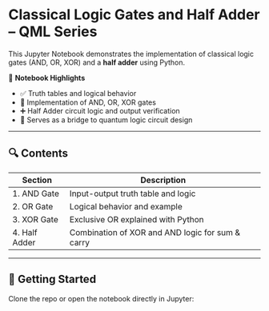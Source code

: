 # Classical Logic Gates and Half Adder – QML Series

This Jupyter Notebook demonstrates the implementation of classical logic gates (AND, OR, XOR) and a **half adder** using Python.

📘 **Notebook Highlights**
- ✅ Truth tables and logical behavior
- 🔧 Implementation of AND, OR, XOR gates
- ➕ Half Adder circuit logic and output verification
- 🧠 Serves as a bridge to quantum logic circuit design

---

## 🔍 Contents

| Section | Description |
|--------|-------------|
| 1. AND Gate | Input-output truth table and logic |
| 2. OR Gate | Logical behavior and example |
| 3. XOR Gate | Exclusive OR explained with Python |
| 4. Half Adder | Combination of XOR and AND logic for sum & carry |

---

## 🚀 Getting Started

Clone the repo or open the notebook directly in Jupyter:
